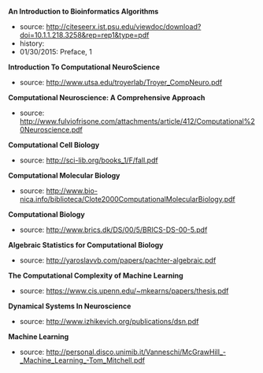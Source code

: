 **An Introduction to Bioinformatics Algorithms**
- source: http://citeseerx.ist.psu.edu/viewdoc/download?doi=10.1.1.218.3258&rep=rep1&type=pdf
- history:
- 01/30/2015: Preface, 1


**Introduction To Computational NeuroScience**
- source: http://www.utsa.edu/troyerlab/Troyer_CompNeuro.pdf


**Computational Neuroscience: A Comprehensive Approach**
- source: http://www.fulviofrisone.com/attachments/article/412/Computational%20Neuroscience.pdf


**Computational Cell Biology**
- source: http://sci-lib.org/books_1/F/fall.pdf


**Computational Molecular Biology**
- source: http://www.bio-nica.info/biblioteca/Clote2000ComputationalMolecularBiology.pdf


**Computational Biology**
- source: http://www.brics.dk/DS/00/5/BRICS-DS-00-5.pdf


**Algebraic Statistics for Computational Biology**
- source: http://yaroslavvb.com/papers/pachter-algebraic.pdf


**The Computational Complexity of Machine Learning**
- source: https://www.cis.upenn.edu/~mkearns/papers/thesis.pdf


**Dynamical Systems In Neuroscience**
- source: http://www.izhikevich.org/publications/dsn.pdf


**Machine Learning**
- source: http://personal.disco.unimib.it/Vanneschi/McGrawHill_-_Machine_Learning_-Tom_Mitchell.pdf
